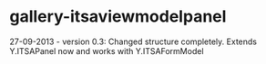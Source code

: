 gallery-itsaviewmodelpanel
========

27-09-2013 - version 0.3:
Changed structure completely. Extends Y.ITSAPanel now and works with Y.ITSAFormModel